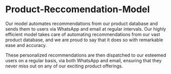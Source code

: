 # Product-Reccomendation-Model
Our model automates recommendations from our product database and sends them to users via WhatsApp and email at regular intervals. 
Our highly efficient model takes care of automating recommendations from our vast product database, and we are proud to say that it does so with remarkable ease and accuracy.

These personalized recommendations are then dispatched to our esteemed users on a regular basis, via both WhatsApp and email, ensuring that they never miss out on any of our exciting product offerings.
